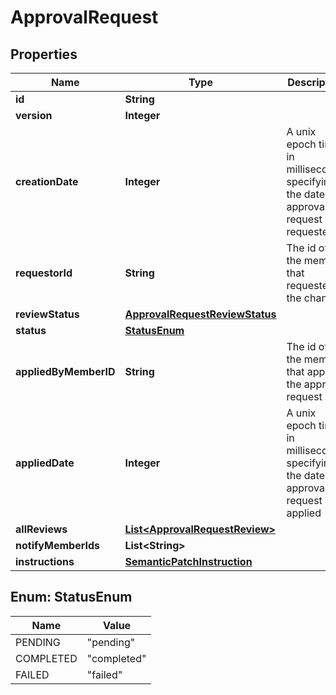 
# ApprovalRequest

## Properties
Name | Type | Description | Notes
------------ | ------------- | ------------- | -------------
**id** | **String** |  |  [optional]
**version** | **Integer** |  |  [optional]
**creationDate** | **Integer** | A unix epoch time in milliseconds specifying the date the approval request was requested |  [optional]
**requestorId** | **String** | The id of the member that requested the change |  [optional]
**reviewStatus** | [**ApprovalRequestReviewStatus**](ApprovalRequestReviewStatus.md) |  |  [optional]
**status** | [**StatusEnum**](#StatusEnum) | | Name     | Description | | --------:| ----------- | | pending  | the approval request has not been applied yet | | completed| the approval request has been applied successfully | | failed   | the approval request has been applied but the changes were not applied successfully |  |  [optional]
**appliedByMemberID** | **String** | The id of the member that applied the approval request |  [optional]
**appliedDate** | **Integer** | A unix epoch time in milliseconds specifying the date the approval request was applied |  [optional]
**allReviews** | [**List&lt;ApprovalRequestReview&gt;**](ApprovalRequestReview.md) |  |  [optional]
**notifyMemberIds** | **List&lt;String&gt;** |  |  [optional]
**instructions** | [**SemanticPatchInstruction**](SemanticPatchInstruction.md) |  |  [optional]


<a name="StatusEnum"></a>
## Enum: StatusEnum
Name | Value
---- | -----
PENDING | &quot;pending&quot;
COMPLETED | &quot;completed&quot;
FAILED | &quot;failed&quot;



